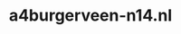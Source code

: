 ---
layout: post
title:  "a4burgerveen-n14.nl"
internal_url:  "/dutchgov/a4burgerveen-n14.nl.html"
categories: dutchgov
---
